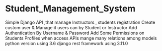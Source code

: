 # Student_Management_System
Simple Django API ,that manage Instructors , students registration
Create custom user & Manage it 
users can by Student or Instructor
Add Authentication By Username & Password
Add Some Permissions on Students Profiles when access APIs
mange many relations among models 
python version using 3.6 
django rest framework using 3.11.0
